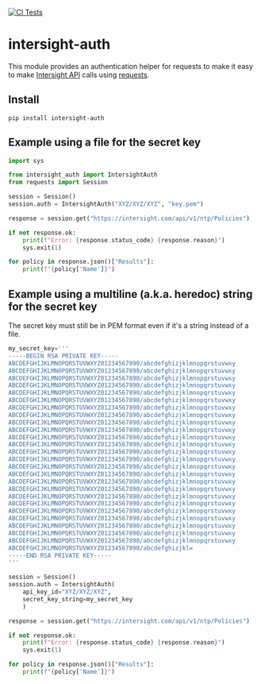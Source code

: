 [![CI Tests](https://github.com/cgascoig/intersight-auth/actions/workflows/ci.yml/badge.svg)](https://github.com/cgascoig/intersight-auth/actions/workflows/ci.yml)
# intersight-auth

This module provides an authentication helper for requests to make it easy to make [Intersight API](https://intersight.com/apidocs/introduction/overview/) calls using [requests](https://requests.readthedocs.io/en/latest/). 

## Install

```
pip install intersight-auth
```

## Example using a file for the secret key

``` Python
import sys

from intersight_auth import IntersightAuth
from requests import Session

session = Session()
session.auth = IntersightAuth("XYZ/XYZ/XYZ", "key.pem")

response = session.get("https://intersight.com/api/v1/ntp/Policies")

if not response.ok:
    print(f"Error: {response.status_code} {response.reason}")
    sys.exit(1)

for policy in response.json()["Results"]:
    print(f"{policy['Name']}")
```

## Example using a multiline (a.k.a. heredoc) string for the secret key

The secret key must still be in PEM format even if it's a string instead of a file.

``` Python
my_secret_key='''
-----BEGIN RSA PRIVATE KEY-----
ABCDEFGHIJKLMNOPQRSTUVWXYZ01234567890/abcdefghizjklmnopqrstuvwxy
ABCDEFGHIJKLMNOPQRSTUVWXYZ01234567890/abcdefghizjklmnopqrstuvwxy
ABCDEFGHIJKLMNOPQRSTUVWXYZ01234567890/abcdefghizjklmnopqrstuvwxy
ABCDEFGHIJKLMNOPQRSTUVWXYZ01234567890/abcdefghizjklmnopqrstuvwxy
ABCDEFGHIJKLMNOPQRSTUVWXYZ01234567890/abcdefghizjklmnopqrstuvwxy
ABCDEFGHIJKLMNOPQRSTUVWXYZ01234567890/abcdefghizjklmnopqrstuvwxy
ABCDEFGHIJKLMNOPQRSTUVWXYZ01234567890/abcdefghizjklmnopqrstuvwxy
ABCDEFGHIJKLMNOPQRSTUVWXYZ01234567890/abcdefghizjklmnopqrstuvwxy
ABCDEFGHIJKLMNOPQRSTUVWXYZ01234567890/abcdefghizjklmnopqrstuvwxy
ABCDEFGHIJKLMNOPQRSTUVWXYZ01234567890/abcdefghizjklmnopqrstuvwxy
ABCDEFGHIJKLMNOPQRSTUVWXYZ01234567890/abcdefghizjklmnopqrstuvwxy
ABCDEFGHIJKLMNOPQRSTUVWXYZ01234567890/abcdefghizjklmnopqrstuvwxy
ABCDEFGHIJKLMNOPQRSTUVWXYZ01234567890/abcdefghizjklmnopqrstuvwxy
ABCDEFGHIJKLMNOPQRSTUVWXYZ01234567890/abcdefghizjklmnopqrstuvwxy
ABCDEFGHIJKLMNOPQRSTUVWXYZ01234567890/abcdefghizjklmnopqrstuvwxy
ABCDEFGHIJKLMNOPQRSTUVWXYZ01234567890/abcdefghizjklmnopqrstuvwxy
ABCDEFGHIJKLMNOPQRSTUVWXYZ01234567890/abcdefghizjklmnopqrstuvwxy
ABCDEFGHIJKLMNOPQRSTUVWXYZ01234567890/abcdefghizjklmnopqrstuvwxy
ABCDEFGHIJKLMNOPQRSTUVWXYZ01234567890/abcdefghizjklmnopqrstuvwxy
ABCDEFGHIJKLMNOPQRSTUVWXYZ01234567890/abcdefghizjklmnopqrstuvwxy
ABCDEFGHIJKLMNOPQRSTUVWXYZ01234567890/abcdefghizjklmnopqrstuvwxy
ABCDEFGHIJKLMNOPQRSTUVWXYZ01234567890/abcdefghizjklmnopqrstuvwxy
ABCDEFGHIJKLMNOPQRSTUVWXYZ01234567890/abcdefghizjklmnopqrstuvwxy
ABCDEFGHIJKLMNOPQRSTUVWXYZ01234567890/abcdefghizjklmnopqrstuvwxy
ABCDEFGHIJKLMNOPQRSTUVWXYZ01234567890/abcdefghizjklmnopqrstuvwxy
ABCDEFGHIJKLMNOPQRSTUVWXYZ01234567890/abcdefghizjkl=
-----END RSA PRIVATE KEY-----
'''

session = Session()
session.auth = IntersightAuth(
    api_key_id="XYZ/XYZ/XYZ", 
    secret_key_string=my_secret_key
    )

response = session.get("https://intersight.com/api/v1/ntp/Policies")

if not response.ok:
    print(f"Error: {response.status_code} {response.reason}")
    sys.exit(1)

for policy in response.json()["Results"]:
    print(f"{policy['Name']}")
```
